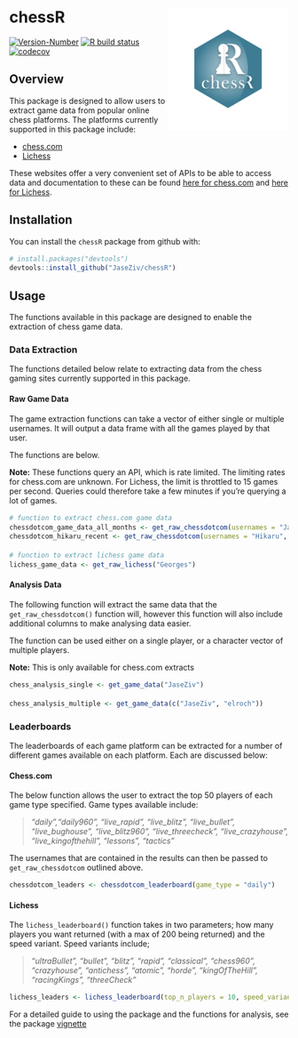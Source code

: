 
<!-- README.md is generated from README.Rmd. Please edit that file -->

# chessR <a href='https:/jaseziv.github.io/chessR'><img src='man/figures/logo.png' align="right" height="219.5" /></a>

<!-- badges: start -->

[![Version-Number](https://img.shields.io/github/r-package/v/JaseZiv/chessR?label=chessR%20(Dev))](https://github.com/JaseZiv/chessR/)
[![R build
status](https://github.com/JaseZiv/chessR/workflows/R-CMD-check/badge.svg)](https://github.com/JaseZiv/chessR/actions)
[![codecov](https://codecov.io/gh/JaseZiv/chessR/branch/master/graph/badge.svg?token=PE7LBUOWX7)](https://codecov.io/gh/JaseZiv/chessR)
<!-- badges: end -->

## Overview

This package is designed to allow users to extract game data from
popular online chess platforms. The platforms currently supported in
this package include:

-   [chess.com](https://www.chess.com/)
-   [Lichess](https://lichess.org/)

These websites offer a very convenient set of APIs to be able to access
data and documentation to these can be found [here for
chess.com](https://www.chess.com/news/view/published-data-api) and [here
for Lichess](https://lichess.org/api).

## Installation

You can install the `chessR` package from github with:

``` r
# install.packages("devtools")
devtools::install_github("JaseZiv/chessR")
```

## Usage

The functions available in this package are designed to enable the
extraction of chess game data.

### Data Extraction

The functions detailed below relate to extracting data from the chess
gaming sites currently supported in this package.

#### Raw Game Data

The game extraction functions can take a vector of either single or
multiple usernames. It will output a data frame with all the games
played by that user.

The functions are below.

**Note:** These functions query an API, which is rate limited. The
limiting rates for chess.com are unknown. For Lichess, the limit is
throttled to 15 games per second. Queries could therefore take a few
minutes if you’re querying a lot of games.

``` r
# function to extract chess.com game data
chessdotcom_game_data_all_months <- get_raw_chessdotcom(usernames = "JaseZiv")
chessdotcom_hikaru_recent <- get_raw_chessdotcom(usernames = "Hikaru", year_month = c(202104:202105))

# function to extract lichess game data
lichess_game_data <- get_raw_lichess("Georges")
```

#### Analysis Data

The following function will extract the same data that the
`get_raw_chessdotcom()` function will, however this function will also
include additional columns to make analysing data easier.

The function can be used either on a single player, or a character
vector of multiple players.

**Note:** This is only available for chess.com extracts

``` r
chess_analysis_single <- get_game_data("JaseZiv")

chess_analysis_multiple <- get_game_data(c("JaseZiv", "elroch"))
```

### Leaderboards

The leaderboards of each game platform can be extracted for a number of
different games available on each platform. Each are discussed below:

#### Chess.com

The below function allows the user to extract the top 50 players of each
game type specified. Game types available include:

> *“daily”,“daily960”, “live_rapid”, “live_blitz”, “live_bullet”,
> “live_bughouse”, “live_blitz960”, “live_threecheck”,
> “live_crazyhouse”, “live_kingofthehill”, “lessons”, “tactics”*

The usernames that are contained in the results can then be passed to
`get_raw_chessdotcom` outlined above.

``` r
chessdotcom_leaders <- chessdotcom_leaderboard(game_type = "daily")
```

#### Lichess

The `lichess_leaderboard()` function takes in two parameters; how many
players you want returned (with a max of 200 being returned) and the
speed variant. Speed variants include;

> *“ultraBullet”, “bullet”, “blitz”, “rapid”, “classical”, “chess960”,
> “crazyhouse”, “antichess”, “atomic”, “horde”, “kingOfTheHill”,
> “racingKings”, “threeCheck”*

``` r
lichess_leaders <- lichess_leaderboard(top_n_players = 10, speed_variant = "blitz")
```

For a detailed guide to using the package and the functions for
analysis, see the package
[vignette](https://jaseziv.github.io/chessR/articles/using_chessR_package.html)
